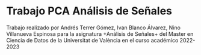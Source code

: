 # Trabajo PCA Análisis de Señales

Trabajo realizado por Andrés Terrer Gómez, Ivan Blanco Álvarez, Nino Villanueva Espinosa para la asignatura +Análisis de Señales+ del Master en Ciencia de Datos de la Universitat de València en el curso académico 2022-2023
